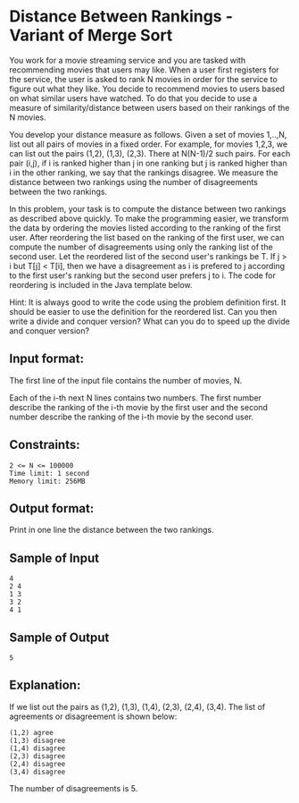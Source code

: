 # Distance Between Rankings - Variant of Merge Sort

You work for a movie streaming service and you are tasked with recommending movies that users may like. When a user first registers for the service, the user is asked to rank N movies in order for the service to figure out what they like. You decide to recommend movies to users based on what similar users have watched. To do that you decide to use a measure of similarity/distance between users based on their rankings of the N movies.

You develop your distance measure as follows. Given a set of movies 1,..,N, list out all pairs of movies in a fixed order. For example, for movies 1,2,3, we can list out the pairs (1,2), (1,3), (2,3). There at N(N-1)/2 such pairs. For each pair (i,j), if i is ranked higher than j in one ranking but j is ranked higher than i in the other ranking, we say that the rankings disagree. We measure the distance between two rankings using the number of disagreements between the two rankings.

In this problem, your task is to compute the distance between two rankings as described above quickly. To make the programming easier, we transform the data by ordering the movies listed according to the ranking of the first user. After reordering the list based on the ranking of the first user, we can compute the number of disagreements using only the ranking list of the second user. Let the reordered list of the second user's rankings be T. If j > i but T[j] < T[i], then we have a disagreement as i is prefered to j according to the first user's ranking but the second user prefers j to i. The code for reordering is included in the Java template below.

Hint: It is always good to write the code using the problem definition first. It should be easier to use the definition for the reordered list. Can you then write a divide and conquer version? What can you do to speed up the divide and conquer version?

## Input format:

The first line of the input file contains the number of movies, N.

Each of the i-th next N lines contains two numbers. The first number describe the ranking of the i-th movie by the first user and the second number describe the ranking of the i-th movie by the second user.

## Constraints:

```
2 <= N <= 100000
Time limit: 1 second
Memory limit: 256MB
```

## Output format:

Print in one line the distance between the two rankings.

## Sample of Input

```
4
2 4
1 3
3 2
4 1
```

## Sample of Output

```
5
```

## Explanation:

If we list out the pairs as (1,2), (1,3), (1,4), (2,3), (2,4), (3,4). The list of agreements or disagreement is shown below:

```
(1,2) agree
(1,3) disagree
(1,4) disagree
(2,3) disagree
(2,4) disagree
(3,4) disagree
```

The number of disagreements is 5.
